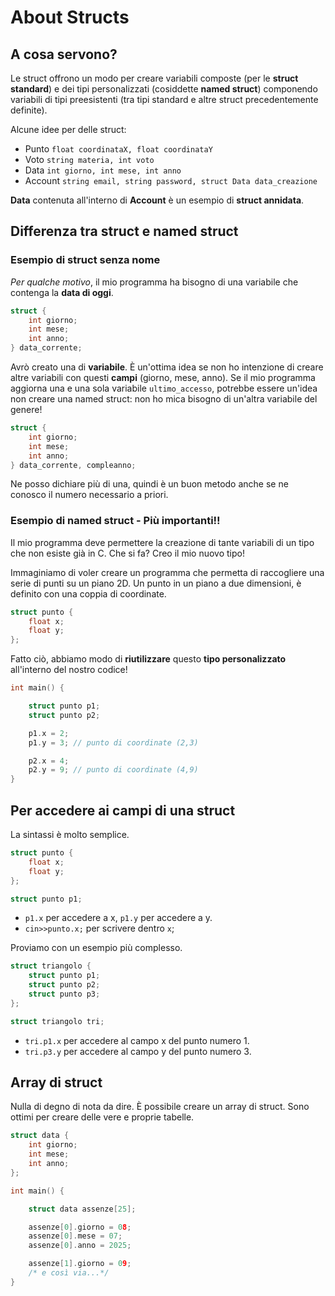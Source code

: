 # About Structs

## A cosa servono?
Le struct offrono un modo per creare variabili composte (per le **struct standard**) e dei tipi personalizzati (cosiddette **named struct**) componendo variabili di tipi preesistenti (tra tipi standard e altre struct precedentemente definite). 

Alcune idee per delle struct:

- Punto `float coordinataX, float coordinataY`
- Voto `string materia, int voto`
- Data `int giorno, int mese, int anno`
- Account `string email, string password, struct Data data_creazione`

**Data** contenuta all'interno di **Account** è un esempio di **struct annidata**. 

## Differenza tra struct e named struct

### Esempio di struct senza nome
*Per qualche motivo*, il mio programma ha bisogno di una variabile che contenga la **data di oggi**.

```cpp
struct {
    int giorno;
    int mese;
    int anno;
} data_corrente;
```
Avrò creato una di **variabile**. È un'ottima idea se non ho intenzione di creare altre variabili con questi **campi** (giorno, mese, anno). Se il mio programma aggiorna una e una sola variabile `ultimo_accesso`, potrebbe essere un'idea non creare una named struct: non ho mica bisogno di un'altra variabile del genere!

```cpp
struct {
    int giorno;
    int mese;
    int anno;
} data_corrente, compleanno;
```

Ne posso dichiare più di una, quindi è un buon metodo anche se ne conosco il numero necessario a priori.


### Esempio di named struct - Più importanti!!
Il mio programma deve permettere la creazione di tante variabili di un tipo che non esiste già in C. Che si fa? Creo il mio nuovo tipo!

Immaginiamo di voler creare un programma che permetta di raccogliere una serie di punti su un piano 2D. Un punto in un piano a due dimensioni, è definito con una coppia di coordinate.

```cpp
struct punto {
    float x;
    float y;
};
```
Fatto ciò, abbiamo modo di **riutilizzare** questo **tipo personalizzato** all'interno del nostro codice!


```cpp
int main() {

    struct punto p1; 
    struct punto p2;

    p1.x = 2;
    p1.y = 3; // punto di coordinate (2,3)

    p2.x = 4;
    p2.y = 9; // punto di coordinate (4,9)
}
```

## Per accedere ai campi di una struct

La sintassi è molto semplice.

```cpp
struct punto {
    float x;
    float y;
};

struct punto p1;
```
- `p1.x` per accedere a x, `p1.y` per accedere a y.
- `cin>>punto.x;` per scrivere dentro `x`;


Proviamo con un esempio più complesso.
```cpp
struct triangolo {
    struct punto p1;
    struct punto p2;
    struct punto p3;
};

struct triangolo tri;
```

- `tri.p1.x` per accedere al campo x del punto numero 1.
- `tri.p3.y` per accedere al campo y del punto numero 3.

## Array di struct

Nulla di degno di nota da dire. È possibile creare un array di struct. Sono ottimi per creare delle vere e proprie tabelle.

```cpp
struct data {
    int giorno;
    int mese;
    int anno;
};

int main() {

    struct data assenze[25];

    assenze[0].giorno = 08;
    assenze[0].mese = 07;
    assenze[0].anno = 2025;

    assenze[1].giorno = 09;
    /* e così via...*/
}
```
